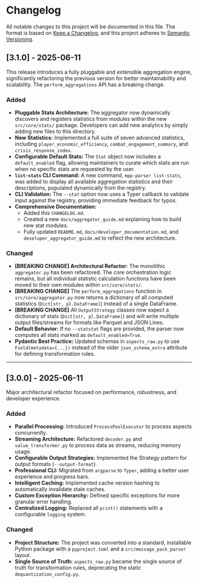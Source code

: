 # Changelog

All notable changes to this project will be documented in this file. The format is based on [Keep a Changelog](https://keepachangelog.com/en/1.0.0/), and this project adheres to [Semantic Versioning](https://semver.org/spec/v2.0.0.html).

## [3.1.0] - 2025-06-11

This release introduces a fully pluggable and extensible aggregation engine, significantly refactoring the previous version for better maintainability and scalability. The `perform_aggregations` API has a breaking change.

### Added
- **Pluggable Stats Architecture:** The aggregator now dynamically discovers and registers statistics from modules within the new `src/core/stats/` package. Developers can add new analytics by simply adding new files to this directory.
- **New Statistics:** Implemented a full suite of seven advanced statistics, including `player_economic_efficiency`, `combat_engagement_summary`, and `crisis_response_index`.
- **Configurable Default Stats:** The `Stat` object now includes a `default_enabled` flag, allowing maintainers to curate which stats are run when no specific stats are requested by the user.
- **`list-stats` CLI Command:** A new command, `mpp-parser list-stats`, was added to display all available aggregation statistics and their descriptions, populated dynamically from the registry.
-   **CLI Validation:** The `--stat` option now uses a Typer callback to validate input against the registry, providing immediate feedback for typos.
-   **Comprehensive Documentation:**
    -   Added this `CHANGELOG.md`.
    -   Created a new `docs/aggregator_guide.md` explaining how to build new stat modules.
    -   Fully updated `README.md`, `docs/developer_documentation.md`, and `developer_aggregator_guide.md` to reflect the new architecture.

### Changed
-   **[BREAKING CHANGE] Architectural Refactor:** The monolithic `aggregator.py` has been refactored. The core orchestration logic remains, but all individual statistic calculation functions have been moved to their own modules within `src/core/stats/`.
-   **[BREAKING CHANGE]** The `perform_aggregations` function in `src/core/aggregator.py` now returns a dictionary of all computed statistics (`Dict[str, pl.DataFrame]`) instead of a single DataFrame.
-   **[BREAKING CHANGE]** All `OutputStrategy` classes now expect a dictionary of stats (`Dict[str, pl.DataFrame]`) and will write multiple output files/streams for formats like Parquet and JSON Lines.
-   **Default Behavior:** If no `--statstat` flags are provided, the parser now computes all stats marked as `default_enabled=True`.
-   **Pydantic Best Practice:** Updated schemas in `aspects_raw.py` to use `Field(metadata={...})` instead of the older `json_schema_extra` attribute for defining transformation rules.

---

## [3.0.0] - 2025-06-11

Major architectural refactor focused on performance, robustness, and developer experience.

### Added
- **Parallel Processing:** Introduced `ProcessPoolExecutor` to process aspects concurrently.
- **Streaming Architecture:** Refactored `decoder.py` and `value_transformer.py` to process data as streams, reducing memory usage.
- **Configurable Output Strategies:** Implemented the Strategy pattern for output formats (`--output-format`).
- **Professional CLI:** Migrated from `argparse` to `Typer`, adding a better user experience and progress bars.
- **Intelligent Caching:** Implemented cache version hashing to automatically invalidate stale caches.
- **Custom Exception Hierarchy:** Defined specific exceptions for more granular error handling.
- **Centralized Logging:** Replaced all `print()` statements with a configurable `logging` system.

### Changed
- **Project Structure:** The project was converted into a standard, installable Python package with a `pyproject.toml` and a `src/message_pack_parser` layout.
- **Single Source of Truth:** `aspects_raw.py` became the single source of truth for transformation rules, deprecating the static `dequantization_config.py`.